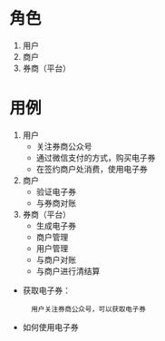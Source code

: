 # 角色
1. 用户
2. 商户
3. 券商（平台）

# 用例
1. 用户
    - 关注券商公众号
    - 通过微信支付的方式，购买电子券
    - 在签约商户处消费，使用电子券
2. 商户
    - 验证电子券
    - 与券商对账
3. 券商（平台） 
    - 生成电子券
    - 商户管理
    - 用户管理
    - 与商户对账
    - 与商户进行清结算
    
* 获取电子券：

        用户关注券商公众号，可以获取电子券
* 如何使用电子券
   
